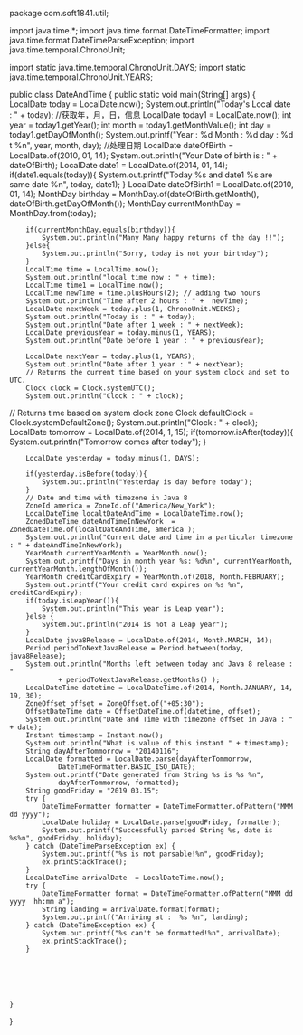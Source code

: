 package com.soft1841.util;

import java.time.*;
import java.time.format.DateTimeFormatter;
import java.time.format.DateTimeParseException;
import java.time.temporal.ChronoUnit;

import static java.time.temporal.ChronoUnit.DAYS;
import static java.time.temporal.ChronoUnit.YEARS;

public class DateAndTime {
    public static void main(String[] args) {
        LocalDate today = LocalDate.now();
        System.out.println("Today's Local date : " + today);
        //获取年，月，日，信息
        LocalDate today1 = LocalDate.now();
        int year = today1.getYear();
        int month = today1.getMonthValue();
        int day = today1.getDayOfMonth();
        System.out.printf("Year : %d  Month : %d  day : %d t %n", year, month, day);
        //处理日期
        LocalDate dateOfBirth = LocalDate.of(2010, 01, 14);
        System.out.println("Your Date of birth is : " + dateOfBirth);
        LocalDate date1 = LocalDate.of(2014, 01, 14);
        if(date1.equals(today)){
            System.out.printf("Today %s and date1 %s are same date %n", today, date1);
        }
        LocalDate dateOfBirth1 = LocalDate.of(2010, 01, 14);
        MonthDay birthday = MonthDay.of(dateOfBirth.getMonth(), dateOfBirth.getDayOfMonth());
        MonthDay currentMonthDay = MonthDay.from(today);

        if(currentMonthDay.equals(birthday)){
            System.out.println("Many Many happy returns of the day !!");
        }else{
            System.out.println("Sorry, today is not your birthday");
        }
        LocalTime time = LocalTime.now();
        System.out.println("local time now : " + time);
        LocalTime time1 = LocalTime.now();
        LocalTime newTime = time.plusHours(2); // adding two hours
        System.out.println("Time after 2 hours : " +  newTime);
        LocalDate nextWeek = today.plus(1, ChronoUnit.WEEKS);
        System.out.println("Today is : " + today);
        System.out.println("Date after 1 week : " + nextWeek);
        LocalDate previousYear = today.minus(1, YEARS);
        System.out.println("Date before 1 year : " + previousYear);

        LocalDate nextYear = today.plus(1, YEARS);
        System.out.println("Date after 1 year : " + nextYear);
        // Returns the current time based on your system clock and set to UTC.
        Clock clock = Clock.systemUTC();
        System.out.println("Clock : " + clock);

// Returns time based on system clock zone
        Clock defaultClock = Clock.systemDefaultZone();
        System.out.println("Clock : " + clock);
        LocalDate tomorrow = LocalDate.of(2014, 1, 15);
        if(tomorrow.isAfter(today)){
            System.out.println("Tomorrow comes after today");
        }

        LocalDate yesterday = today.minus(1, DAYS);

        if(yesterday.isBefore(today)){
            System.out.println("Yesterday is day before today");
        }
        // Date and time with timezone in Java 8
        ZoneId america = ZoneId.of("America/New_York");
        LocalDateTime localtDateAndTime = LocalDateTime.now();
        ZonedDateTime dateAndTimeInNewYork  = ZonedDateTime.of(localtDateAndTime, america );
        System.out.println("Current date and time in a particular timezone : " + dateAndTimeInNewYork);
        YearMonth currentYearMonth = YearMonth.now();
        System.out.printf("Days in month year %s: %d%n", currentYearMonth, currentYearMonth.lengthOfMonth());
        YearMonth creditCardExpiry = YearMonth.of(2018, Month.FEBRUARY);
        System.out.printf("Your credit card expires on %s %n", creditCardExpiry);
        if(today.isLeapYear()){
            System.out.println("This year is Leap year");
        }else {
            System.out.println("2014 is not a Leap year");
        }
        LocalDate java8Release = LocalDate.of(2014, Month.MARCH, 14);
        Period periodToNextJavaRelease = Period.between(today, java8Release);
        System.out.println("Months left between today and Java 8 release : "
                + periodToNextJavaRelease.getMonths() );
        LocalDateTime datetime = LocalDateTime.of(2014, Month.JANUARY, 14, 19, 30);
        ZoneOffset offset = ZoneOffset.of("+05:30");
        OffsetDateTime date = OffsetDateTime.of(datetime, offset);
        System.out.println("Date and Time with timezone offset in Java : " + date);
        Instant timestamp = Instant.now();
        System.out.println("What is value of this instant " + timestamp);
        String dayAfterTommorrow = "20140116";
        LocalDate formatted = LocalDate.parse(dayAfterTommorrow,
                DateTimeFormatter.BASIC_ISO_DATE);
        System.out.printf("Date generated from String %s is %s %n",
                dayAfterTommorrow, formatted);
        String goodFriday = "2019 03.15";
        try {
            DateTimeFormatter formatter = DateTimeFormatter.ofPattern("MMM dd yyyy");
            LocalDate holiday = LocalDate.parse(goodFriday, formatter);
            System.out.printf("Successfully parsed String %s, date is %s%n", goodFriday, holiday);
        } catch (DateTimeParseException ex) {
            System.out.printf("%s is not parsable!%n", goodFriday);
            ex.printStackTrace();
        }
        LocalDateTime arrivalDate  = LocalDateTime.now();
        try {
            DateTimeFormatter format = DateTimeFormatter.ofPattern("MMM dd yyyy  hh:mm a");
            String landing = arrivalDate.format(format);
            System.out.printf("Arriving at :  %s %n", landing);
        } catch (DateTimeException ex) {
            System.out.printf("%s can't be formatted!%n", arrivalDate);
            ex.printStackTrace();
        }






    }
}
